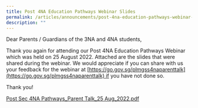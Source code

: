 ```yaml
---
title: Post 4NA Education Pathways Webinar Slides
permalink: /articles/announcements/post-4na-education-pathways-webinar-slides/
description: ""
---
```

Dear Parents / Guardians of the 3NA and 4NA students,   
  

Thank you again for attending our Post 4NA Education Pathways Webinar which was held on 25 August 2022. Attached are the slides that were shared during the webinar. We would appreciate if you can share with us your feedback for the webinar at [https://go.gov.sg/plmgss4naparenttalk](https://go.gov.sg/plmgss4naparenttalk) if you have not done so.  
  
Thank you!

[Post Sec 4NA Pathways_Parent Talk_25 Aug_2022.pdf](/files/Post%20Sec%204NA%20Pathways_Parent%20Talk_25%20Aug_2022.pdf)